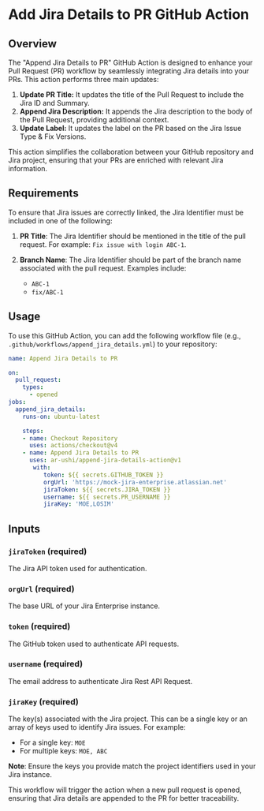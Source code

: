 # Add Jira Details to PR GitHub Action

## Overview

The "Append Jira Details to PR" GitHub Action is designed to enhance your Pull Request (PR) workflow by seamlessly integrating Jira details into your PRs. This action performs three main updates:

1. **Update PR Title:** It updates the title of the Pull Request to include the Jira ID and Summary.
2. **Append Jira Description:** It appends the Jira description to the body of the Pull Request, providing additional context.
3. **Update Label:** It updates the label on the PR based on the Jira Issue Type & Fix Versions.

This action simplifies the collaboration between your GitHub repository and Jira project, ensuring that your PRs are enriched with relevant Jira information.

## Requirements

To ensure that Jira issues are correctly linked, the Jira Identifier must be included in one of the following:

1. **PR Title**: The Jira Identifier should be mentioned in the title of the pull request. For example: `Fix issue with login ABC-1`.

2. **Branch Name**: The Jira Identifier should be part of the branch name associated with the pull request. Examples include:
   - `ABC-1`
   - `fix/ABC-1`

## Usage

To use this GitHub Action, you can add the following workflow file (e.g., `.github/workflows/append_jira_details.yml`) to your repository:

```yaml
name: Append Jira Details to PR

on:
  pull_request:
    types:
      - opened
jobs:
  append_jira_details:
    runs-on: ubuntu-latest

    steps:
    - name: Checkout Repository
      uses: actions/checkout@v4
    - name: Append Jira Details to PR
      uses: ar-ushi/append-jira-details-action@v1
       with:
          token: ${{ secrets.GITHUB_TOKEN }}
          orgUrl: 'https://mock-jira-enterprise.atlassian.net'
          jiraToken: ${{ secrets.JIRA_TOKEN }}
          username: ${{ secrets.PR_USERNAME }}
          jiraKey: 'MOE,LOSIM'
```

## Inputs

### `jiraToken` (required)

The Jira API token used for authentication.

### `orgUrl` (required)

The base URL of your Jira Enterprise instance.

### `token` (required)

The GitHub token used to authenticate API requests.

### `username` (required)

The email address to authenticate Jira Rest API Request.

### `jiraKey` (required)

The key(s) associated with the Jira project. This can be a single key or an array of keys used to identify Jira issues. For example:

- For a single key: `MOE`
- For multiple keys: `MOE, ABC`

**Note**: Ensure the keys you provide match the project identifiers used in your Jira instance.

This workflow will trigger the action when a new pull request is opened, ensuring that Jira details are appended to the PR for better traceability.
